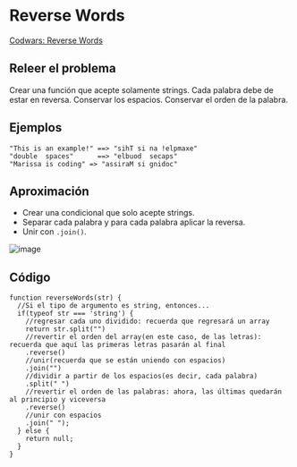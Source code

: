 # Reverse Words

[Codwars: Reverse Words](https://www.codewars.com/kata/5259b20d6021e9e14c0010d4/train/javascript)

## Releer el problema

Crear una función que acepte solamente strings. Cada palabra debe de estar en reversa. Conservar los espacios. Conservar el orden de la palabra. 

## Ejemplos

```
"This is an example!" ==> "sihT si na !elpmaxe"
"double  spaces"      ==> "elbuod  secaps"
"Marissa is coding" => "assiraM si gnidoc"
```

## Aproximación 

- Crear una condicional que solo acepte strings. 
- Separar cada palabra y para cada palabra aplicar la reversa. 
- Unir con `.join()`.

![image](https://user-images.githubusercontent.com/113146161/235463120-23bf81b4-622c-4720-be08-36ed01f08995.png)


## Código

```
function reverseWords(str) {
  //Si el tipo de argumento es string, entonces...
  if(typeof str === 'string') {
    //regresar cada uno dividido: recuerda que regresará un array
    return str.split("")
    //revertir el orden del array(en este caso, de las letras): recuerda que aquí las primeras letras pasarán al final
    .reverse()
    //unir(recuerda que se están uniendo con espacios)
    .join("")
    //dividir a partir de los espacios(es decir, cada palabra)
    .split(" ")
    //revertir el orden de las palabras: ahora, las últimas quedarán al principio y viceversa
    .reverse()
    //unir con espacios
    .join(" ");
  } else {
    return null;
  }
}
```
